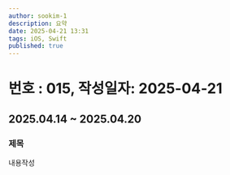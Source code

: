```yaml
---
author: sookim-1
description: 요약
date: 2025-04-21 13:31
tags: iOS, Swift
published: true
---
```

# 번호 : 015, 작성일자: 2025-04-21
## 2025.04.14 ~ 2025.04.20
### 제목
내용작성
